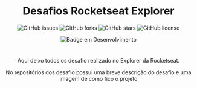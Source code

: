 <h1 align="center">Desafios Rocketseat Explorer</h1>

<div align="center">

![GitHub issues](https://img.shields.io/github/issues/ArieleMartins/exercicios_js)
![GitHub forks](https://img.shields.io/github/forks/ArieleMartins/exercicios_js)
![GitHub stars](https://img.shields.io/github/stars/ArieleMartins/exercicios_js)
![GitHub license](https://img.shields.io/github/license/ArieleMartins/exercicios_js)

![Badge em Desenvolvimento](http://img.shields.io/static/v1?label=STATUS&message=EM%20DESENVOLVIMENTO&color=GREEN&style=for-the-badge)

</div>

#

<p align="center">
    Aqui deixo todos os desafio realizado no Explorer da Rocketseat.
</p>
<p align="center">
    No repositórios dos desafio possui uma breve descrição do desafio e uma imagem de como fico o projeto
</p>